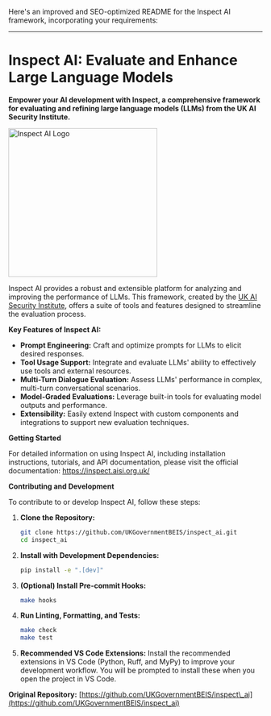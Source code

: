 Here's an improved and SEO-optimized README for the Inspect AI framework, incorporating your requirements:

---

# Inspect AI: Evaluate and Enhance Large Language Models

**Empower your AI development with Inspect, a comprehensive framework for evaluating and refining large language models (LLMs) from the UK AI Security Institute.**

[<img width="295" src="https://inspect.aisi.org.uk/images/aisi-logo.svg" alt="Inspect AI Logo" />](https://aisi.gov.uk/)

Inspect AI provides a robust and extensible platform for analyzing and improving the performance of LLMs. This framework, created by the [UK AI Security Institute](https://aisi.gov.uk/), offers a suite of tools and features designed to streamline the evaluation process.

**Key Features of Inspect AI:**

*   **Prompt Engineering:**  Craft and optimize prompts for LLMs to elicit desired responses.
*   **Tool Usage Support:**  Integrate and evaluate LLMs' ability to effectively use tools and external resources.
*   **Multi-Turn Dialogue Evaluation:**  Assess LLMs' performance in complex, multi-turn conversational scenarios.
*   **Model-Graded Evaluations:**  Leverage built-in tools for evaluating model outputs and performance.
*   **Extensibility:** Easily extend Inspect with custom components and integrations to support new evaluation techniques.

**Getting Started**

For detailed information on using Inspect AI, including installation instructions, tutorials, and API documentation, please visit the official documentation: <https://inspect.aisi.org.uk/>

**Contributing and Development**

To contribute to or develop Inspect AI, follow these steps:

1.  **Clone the Repository:**
    ```bash
    git clone https://github.com/UKGovernmentBEIS/inspect_ai.git
    cd inspect_ai
    ```

2.  **Install with Development Dependencies:**
    ```bash
    pip install -e ".[dev]"
    ```

3.  **(Optional) Install Pre-commit Hooks:**
    ```bash
    make hooks
    ```

4.  **Run Linting, Formatting, and Tests:**
    ```bash
    make check
    make test
    ```

5.  **Recommended VS Code Extensions:** Install the recommended extensions in VS Code (Python, Ruff, and MyPy) to improve your development workflow.  You will be prompted to install these when you open the project in VS Code.

**Original Repository:** [https://github.com/UKGovernmentBEIS/inspect\_ai](https://github.com/UKGovernmentBEIS/inspect_ai)